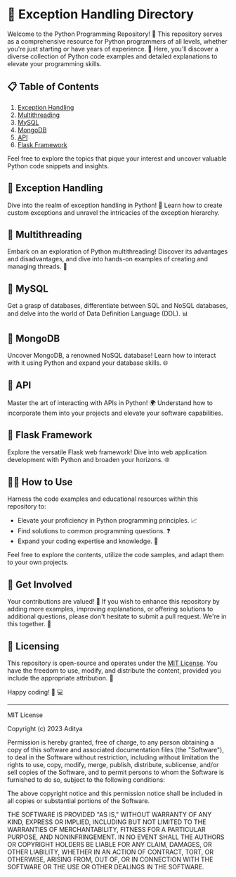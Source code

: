 # 🐍 Exception Handling Directory

Welcome to the Python Programming Repository! 🚀 This repository serves as a comprehensive resource for Python programmers of all levels, whether you're just starting or have years of experience. 🐾 Here, you'll discover a diverse collection of Python code examples and detailed explanations to elevate your programming skills.

## 📋 Table of Contents

1. [Exception Handling](#-exception-handling)
2. [Multithreading](#-multithreading)
3. [MySQL](#-mysql)
4. [MongoDB](#-mongodb)
5. [API](#-api)
6. [Flask Framework](#-flask-framework)

Feel free to explore the topics that pique your interest and uncover valuable Python code snippets and insights.

## 🚀 Exception Handling

Dive into the realm of exception handling in Python! 🚦 Learn how to create custom exceptions and unravel the intricacies of the exception hierarchy.

## 🚀 Multithreading

Embark on an exploration of Python multithreading! Discover its advantages and disadvantages, and dive into hands-on examples of creating and managing threads. 🧵

## 🚀 MySQL

Get a grasp of databases, differentiate between SQL and NoSQL databases, and delve into the world of Data Definition Language (DDL). 📊

## 🚀 MongoDB

Uncover MongoDB, a renowned NoSQL database! Learn how to interact with it using Python and expand your database skills. 🌐

## 🚀 API

Master the art of interacting with APIs in Python! 🌍 Understand how to incorporate them into your projects and elevate your software capabilities.

## 🚀 Flask Framework

Explore the versatile Flask web framework! Dive into web application development with Python and broaden your horizons. 🌐

## 🧑‍💻 How to Use

Harness the code examples and educational resources within this repository to:

- Elevate your proficiency in Python programming principles. 📈
- Find solutions to common programming questions. ❓
- Expand your coding expertise and knowledge. 🧠

Feel free to explore the contents, utilize the code samples, and adapt them to your own projects.

## 🤝 Get Involved

Your contributions are valued! 🙌 If you wish to enhance this repository by adding more examples, improving explanations, or offering solutions to additional questions, please don't hesitate to submit a pull request. We're in this together. 🌟

## 📄 Licensing

This repository is open-source and operates under the [MIT License](LICENSE). You have the freedom to use, modify, and distribute the content, provided you include the appropriate attribution. 📜

Happy coding! 🚀 💻

---

MIT License

Copyright (c) 2023 Aditya

Permission is hereby granted, free of charge, to any person obtaining a copy
of this software and associated documentation files (the "Software"), to deal
in the Software without restriction, including without limitation the rights
to use, copy, modify, merge, publish, distribute, sublicense, and/or sell
copies of the Software, and to permit persons to whom the Software is
furnished to do so, subject to the following conditions:

The above copyright notice and this permission notice shall be included in all
copies or substantial portions of the Software.

THE SOFTWARE IS PROVIDED "AS IS," WITHOUT WARRANTY OF ANY KIND, EXPRESS OR
IMPLIED, INCLUDING BUT NOT LIMITED TO THE WARRANTIES OF MERCHANTABILITY,
FITNESS FOR A PARTICULAR PURPOSE, AND NONINFRINGEMENT. IN NO EVENT SHALL THE
AUTHORS OR COPYRIGHT HOLDERS BE LIABLE FOR ANY CLAIM, DAMAGES, OR OTHER
LIABILITY, WHETHER IN AN ACTION OF CONTRACT, TORT, OR OTHERWISE, ARISING FROM,
OUT OF, OR IN CONNECTION WITH THE SOFTWARE OR THE USE OR OTHER DEALINGS IN THE
SOFTWARE.
